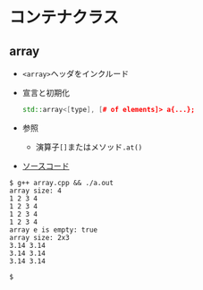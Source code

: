 # コンテナクラス

## array
- `<array>`ヘッダをインクルード
- 宣言と初期化
  ```cpp
  std::array<[type], [# of elements]> a{...};
  ```
- 参照
  - 演算子`[]`またはメソッド`.at()`

- [ソースコード](src/array.cpp)
```
$ g++ array.cpp && ./a.out 
array size: 4
1 2 3 4
1 2 3 4
1 2 3 4
1 2 3 4
array e is empty: true
array size: 2x3
3.14 3.14
3.14 3.14
3.14 3.14

$ 
```

